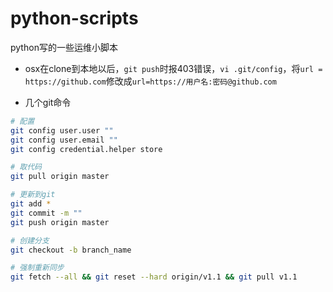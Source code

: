 # python-scripts

python写的一些运维小脚本

- osx在clone到本地以后，`git push`时报403错误，`vi .git/config`，将`url = https://github.com`修改成`url=https://用户名:密码@github.com`

- 几个git命令
  
```bash
# 配置
git config user.user ""
git config user.email ""
git config credential.helper store

# 取代码
git pull origin master

# 更新到git
git add *
git commit -m ""
git push origin master  

# 创建分支
git checkout -b branch_name

# 强制重新同步
git fetch --all && git reset --hard origin/v1.1 && git pull v1.1

```

